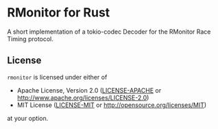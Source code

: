 # RMonitor for Rust

A short implementation of a tokio-codec Decoder for the RMonitor Race
Timing protocol.


## License
`rmonitor` is licensed under either of

 * Apache License, Version 2.0 ([LICENSE-APACHE](LICENSE-APACHE) or http://www.apache.org/licenses/LICENSE-2.0)
 * MIT License ([LICENSE-MIT](LICENSE-MIT) or http://opensource.org/licenses/MIT)

at your option.
